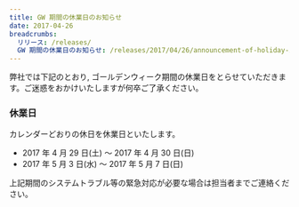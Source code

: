 ```yaml
---
title: GW 期間の休業日のお知らせ
date: 2017-04-26
breadcrumbs:
  リリース: /releases/
  GW 期間の休業日のお知らせ: /releases/2017/04/26/announcement-of-holiday-in-gw-period/
---
```


弊社では下記のとおり, ゴールデンウィーク期間の休業日をとらせていただきます。ご迷惑をおかけいたしますが何卒ご了承ください。

### 休業日

カレンダーどおりの休日を休業日といたします。

- 2017 年 4 月 29 日(土) 〜 2017 年 4 月 30 日(日)
- 2017 年 5 月 3 日(水) 〜 2017 年 5 月 7 日(日)

上記期間のシステムトラブル等の緊急対応が必要な場合は担当者までご連絡ください。
